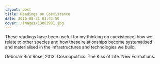 ```yaml
---
layout: post
title: Readings on Coexistence
date: 2015-08-31 01:43:50
cover: /images/13082901.jpg
---
```


These readings have been useful for my thinking on coexistence, how we relate to other species and how these relationships become systematised and materialised in the infrastructures and technologies we build.

Deborah Bird Rose, 2012. Cosmopolitics: The Kiss of Life. New Formations.
